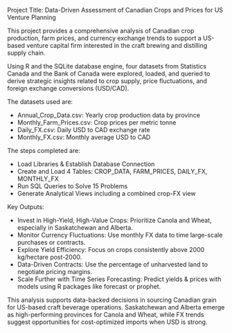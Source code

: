 Project Title: Data-Driven Assessment of Canadian Crops and Prices for US Venture Planning

This project provides a comprehensive analysis of Canadian crop production, farm prices, and currency 
exchange trends to support a US-based venture capital firm interested in the craft brewing and distilling 
supply chain.

Using R and the SQLite database engine, four datasets from Statistics Canada and the Bank of Canada were explored, 
loaded, and queried to derive strategic insights related to crop supply, price fluctuations, and foreign exchange 
conversions (USD/CAD).

The datasets used are:
- Annual_Crop_Data.csv: Yearly crop production data by province
- Monthly_Farm_Prices.csv: Crop prices per metric tonne
- Daily_FX.csv: Daily USD to CAD exchange rate
- Monthly_FX.csv: Monthly average USD to CAD

The steps completed are:
- Load Libraries & Establish Database Connection
- Create and Load 4 Tables: CROP_DATA, FARM_PRICES, DAILY_FX, MONTHLY_FX
- Run SQL Queries to Solve 15 Problems
- Generate Analytical Views including a combined crop-FX view

Key Outputs:
- Invest in High-Yield, High-Value Crops: Prioritize Canola and Wheat, especially in Saskatchewan and Alberta.
- Monitor Currency Fluctuations: Use monthly FX data to time large-scale purchases or contracts.
- Explore Yield Efficiency: Focus on crops consistently above 2000 kg/hectare post-2000.
- Data-Driven Contracts: Use the percentage of unharvested land to negotiate pricing margins.
- Scale Further with Time Series Forecasting: Predict yields & prices with models using R packages like forecast or prophet.

This analysis supports data-backed decisions in sourcing Canadian grain for US-based craft beverage operations.
Saskatchewan and Alberta emerge as high-performing provinces for Canola and Wheat, while FX trends suggest 
opportunities for cost-optimized imports when USD is strong.
